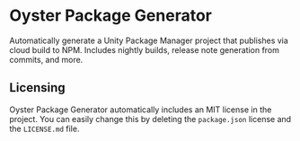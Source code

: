 # Oyster Package Generator

Automatically generate a Unity Package Manager project that publishes via cloud build to NPM. Includes nightly builds, release note generation from commits, and more.

## Licensing

Oyster Package Generator automatically includes an MIT license in the project. You can easily change this by deleting the `package.json` license and the `LICENSE.md` file.
